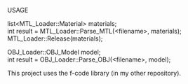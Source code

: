 USAGE <br />
 
list\<MTL_Loader::Material\> materials; <br />
int result = MTL_Loader::Parse_MTL(\<filename\>, materials); <br />
MTL_Loader::Release(materials); <br />

OBJ_Loader::OBJ_Model model; <br />
int result = OBJ_Loader::Parse_OBJ(\<filename\>, model); <br />

This project uses the f-code library (in my other repository).

